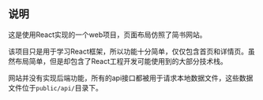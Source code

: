 ## 说明

这是使用React实现的一个web项目，页面布局仿照了简书网站。

该项目只是用于学习React框架，所以功能十分简单，仅仅包含首页和详情页。虽然布局简单，但是却包含了React工程开发可能使用到的大部分技术栈。

网站并没有实现后端功能，所有的api接口都被用于请求本地数据文件，这些数据文件位于`public/api/`目录下。

